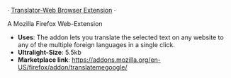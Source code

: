  &middot; [Translator-Web Browser Extension](https://addons.mozilla.org/en-US/firefox/addon/translatemegoogle) &middot; 

 A Mozilla Firefox Web-Extension

- **Uses**: The addon lets you translate the selected text on any website to any of the multiple foreign languages in a single click. 
- **Ultralight-Size**: 5.5kb
- **Marketplace link**: https://addons.mozilla.org/en-US/firefox/addon/translatemegoogle/